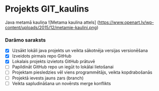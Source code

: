 # Projekts GIT_kaulins
Java metamā kauliņa 
![Metama kaulina attels]
(https://www.openart.lv/wp-content/uploads/2015/12/metamie-kaulini.png)

### **Darāmo saraksts**
- [x] Uzsākt lokāli java projekts un veikta sākotnēja versijas versionēšana
- [x] Izveidots pirmais repo GitHub
- [x] Lokalais projekts izvietots GitHub prātuvē
- [ ] Papildināt GitHub repo un iegūt to lokālai lietošanai
- [ ] Projektam piesledzies vēl viens programmētājs, veikta kopdrabošanās
- [ ] Projektā ievests jauns zars (branch)
- [ ] Veikta sapludināšana un novērsts merge konflikts
